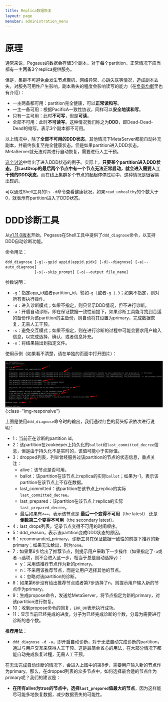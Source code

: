 ```yaml
---
title: Replica数据恢复
layout: page
menubar: administration_menu
---
```


# 原理

通常来说，Pegasus的数据会存储3个副本。对于每个partition，正常情况下应当都有一主两备3个replica提供服务。

但是，集群不可避免会发生节点宕机、网络异常、心跳失联等情况，造成副本丢失，对服务可用性产生影响。副本丢失的程度会影响读写的能力（在[负载均衡](rebalance#概念篇)里也有介绍）：
* 一主两备都可用：partition完全健康，可以**正常读和写**。
* 一主一备可用：根据PacificA一致性协议，同样可以**安全地读和写**。
* 只有一主可用：此时**不可写**，但是**可读**。
* 全部不可用：此时**不可读写**。这种情况我们称之为**DDD**，即Dead-Dead-Dead的缩写，表示3个副本都不可用。

以上情况中，除了**全部不可用的DDD状态**，其他情况下MetaServer都能自动补充副本，并最终恢复至完全健康状态。但是如果partition进入DDD状态，MetaServer就无法对其进行自动恢复，需要进行人工干预。

[这个讨论](https://github.com/XiaoMi/rdsn/issues/80)中给出了进入DDD状态的例子。实际上，**只要某个partition进入DDD状态，且LastDrop的最后两个节点中有一个节点无法正常启动，就会进入需要人工干预的DDD状态**。而在线上集群多个节点的起起停停过程中，这种情况是很容易出现的。

可以通过Shell工具的`ls -d`命令查看健康状况，如果`read_unhealthy`的个数大于0，就表示有partition进入了DDD状态。

# DDD诊断工具

从[v1.11.0版本](https://github.com/XiaoMi/pegasus/releases/tag/v1.11.0)开始，Pegasus在Shell工具中提供了`ddd_diagnose`命令，以支持DDD自动诊断功能。

命令用法：
```
ddd_diagnose [-g|--gpid appid|appid.pidx] [-d|--diagnose] [-a|--auto_diagnose]
             [-s|--skip_prompt] [-o|--output file_name]
```

参数说明：
* `-g`：指定app_id或者partition_id，譬如`-g 1`或者`-g 1.3`；如果不指定，则对所有表执行操作。
* `-d`：进入诊断模式；如果不指定，则只显示DDD情况，但不进行诊断。
* `-a`：开启自动诊断，即在保证数据一致性前提下，如果诊断工具能寻找到合适的备份作为该partition的主备份，则自动将其设置为primary，完成数据恢复，无需人工干预。
* `-s`：避免交互模式；如果不指定，则在进行诊断的过程中可能会要求用户输入信息，以完成选择、确认、或者信息补充。
* `-o`：将结果输出到指定文件。

使用示例（如果看不清楚，请在单独的页面中打开图片）：

![ddd-diagnose.png](/assets/images/ddd-diagnose.png){:class="img-responsive"}

上图是使用`ddd_diagnose`命令时的输出，我们通过红色的箭头标识依次进行说明：
* 1：当前正在诊断的partition id。
* 2：该partition在zookeeper上持久化的`ballot`和`last_committed_decree`信息，但是由于持久化不是实时的，该值可能小于实际值。
* 3：dropped列表，列举曾经服务过该partition的节点的状态信息，重点关注：
  * alive：该节点是否可用。
  * ballot：该partition在该节点上replica的实际`ballot`；如果为-1，表示该partition在该节点上不存在数据。
  * last_committed：该partition在该节点上replica的实际`last_committed_decree`。
  * last_prepared：该partition在该节点上replica的实际`last_prepared_decree`。
  * 最后如果有`<==`，表示该节点是 **最后一个变得不可用**（the latest） 还是 **倒数第二个变得不可用**（the secondary latest）。
* 4：last_drops列表，记录节点变得不可用的时间顺序。
* 5：ddd_reason，表示该partition变成DDD状态的原因。
* 6：recommanded_primary，诊断工具在保证数据一致性的前提下推荐的新primary；如果无法给出，则为`none`。
* 7：如果第6步给出了推荐节点，则提示用户采取下一步操作（如果指定了`-a`或者`-s`选项，则不会进入这一步，相当于总是自动选择y）：
  * y：采用该推荐节点作为新的primary。
  * n：不采用该推荐节点，而是让用户选择其他的节点。
  * s：忽略对该partition的诊断。
* 8：如果第6步没有给出推荐节点或者第7步选择了n，则提示用户输入新的节点作为primary。
* 9：生成propose命令，发送给MetaServer，将节点指定为新的primary，对该partition进行恢复。
* 10：收到propose命令的回复，`ERR_OK`表示执行成功。
* 11：显示当前已经完成的进度，分子为已经完成诊断的个数，分母为需要进行诊断的总个数。

**推荐用法**：
* `ddd_diagnose -d -a`，即开启自动诊断，对于无法自动完成诊断的partition，通过与用户交互来获得人工干预。这是最简单省心的用法，在大部分情况下都能自动完成恢复过程，无需人工干预。

在无法完成自动诊断的情况下，会进入上图中的第8步，需要用户输入新的节点作为primary。那么，在dropped列表的众多节点中，如何选择最合适的节点作为primary呢？我们的建议是：
* **在所有alive为true的节点中，选择`last_prepared`值最大的节点**，因为这样能尽可能多地恢复数据，减少数据丢失的可能性。
